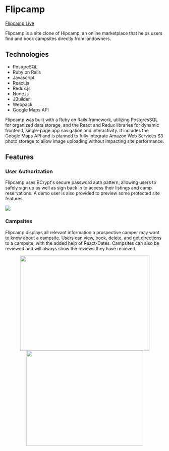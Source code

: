 # Flipcamp

[Flipcamp Live](https://flipcamp.herokuapp.com/#/)

Flipcamp is a site clone of Hipcamp, an online marketplace that helps users find and book campsites directly from landowners.


## Technologies

* PostgreSQL
* Ruby on Rails
* Javascript
* React.js
* Redux.js
* Node.js
* JBuilder
* Webpack
* Google Maps API

Flipcamp was built with a Ruby on Rails framework, utilizing PostgresSQL for organized data storage, and the React and Redux libraries for dynamic frontend, single-page app navigation and interactivity. It includes the Google Maps API and is planned to fully integrate Amazon Web Services S3 photo storage to allow image uploading without impacting site performance. 


## Features

### User Authorization

Flipcamp uses BCrypt's secure password auth pattern, allowing users to safely sign up as well as sign back in to access their listings and camp reservations. A demo user is also provided to preview some protected site features.

<img src="https://i.imgur.com/FEUdfv2.png"/>

### Campsites

Flipcamp displays all relevant information a prospective camper may want to know about a campsite. Users can view, book, delete, and get directions to a campsite, with the added help of React-Dates. Campsites can also be reviewed and will always show the reviews they have recieved.

<p align="center">
  <img width="410" height="300" src="https://i.imgur.com/pKhc67f.png"/>
  <img width="370" height="300" src="https://i.imgur.com/oeaA62M.png"/>
</p>

